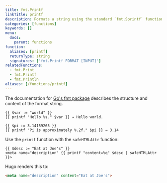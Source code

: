 ```yaml
---
title: fmt.Printf
linkTitle: printf
description: Formats a string using the standard `fmt.Sprintf` function.
categories: [functions]
keywords: []
menu:
  docs:
    parent: functions
function:
  aliases: [printf]
  returnType: string
  signatures: ['fmt.Printf FORMAT [INPUT]']
relatedFunctions:
  - fmt.Print
  - fmt.Printf
  - fmt.Println
aliases: [/functions/printf]
---
```


The documentation for [Go's fmt package] describes the structure and content of the format string.

[Go's fmt package]: https://pkg.go.dev/fmt

```go-html-template
{{ $var := "world" }}
{{ printf "Hello %s." $var }} → Hello world.
```

```go-html-template
{{ $pi := 3.14159265 }}
{{ printf "Pi is approximately %.2f." $pi }} → 3.14
```

Use the `printf` function with the `safeHTMLAttr` function:

```go-html-template
{{ $desc := "Eat at Joe's" }}
<meta name="description" {{ printf "content=%q" $desc | safeHTMLAttr }}>
```

Hugo renders this to:

```html
<meta name="description" content="Eat at Joe's">
```
